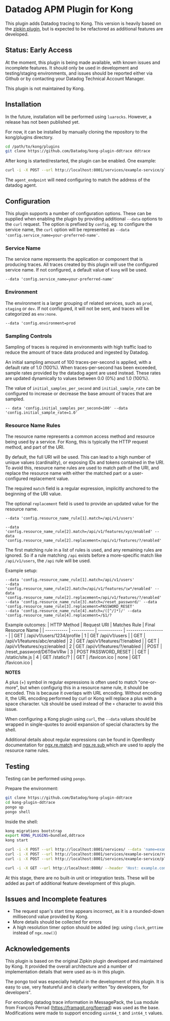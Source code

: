 # Datadog APM Plugin for Kong

This plugin adds Datadog tracing to Kong.
This version is heavily based on the [zipkin plugin](https://github.com/Kong/kong-plugin-zipkin), but is expected to be refactored as additional features are developed.

## Status: Early Access

At the moment, this plugin is being made available, with known issues and incomplete features.
It should only be used in development and testing/staging environments, and issues should be reported either via Github or by contacting your Datadog Technical Account Manager.

This plugin is not maintained by Kong.

## Installation

In the future, installation will be performed using `luarocks`. However, a release has not been published yet.

For now, it can be installed by manually cloning the repository to the kong/plugins directory.

```bash
cd /path/to/kong/plugins
git clone https://github.com/Datadog/kong-plugin-ddtrace ddtrace
```

After kong is started/restarted, the plugin can be enabled. One example:
```bash
curl -i -X POST --url http://localhost:8001/services/example-service/plugins/ --data 'name=ddtrace' --data 'config.agent_endpoint=http://localhost:8126/v0.4/traces'
```

The `agent_endpoint` will need configuring to match the address of the datadog agent.

## Configuration

This plugin supports a number of configuration options. These can be supplied when enabling the plugin by providing additional `--data` options to the `curl` request.
The option is prefixed by `config`, eg: to configure the service name, the `curl` option will be represented as `--data 'config.service_name=your-preferred-name'`.

### Service Name

The service name represents the application or component that is producing traces. All traces created by this plugin will use the configured service name.
If not configured, a default value of `kong` will be used.

`--data 'config.service_name=your-preferred-name'`

### Environment

The environment is a larger grouping of related services, such as `prod`, `staging` or `dev`.
If not configured, it will not be sent, and traces will be categorized as `env:none`.

`--data 'config.environment=prod`

### Sampling Controls

Sampling of traces is required in environments with high traffic load to reduce the amount of trace data produced and ingested by Datadog.

An initial sampling amount of 100 traces-per-second is applied, with a default rate of 1.0 (100%).
When traces-per-second has been exceeded, sample rates provided by the datadog agent are used instead.
These rates are updated dynamically to values between 0.0 (0%) and 1.0 (100%).

The value of `initial_samples_per_second` and `initial_sample_rate` can be configured to increase or decrease the base amount of traces that are sampled.

`-- data 'config.initial_samples_per_second=100' --data 'config.initial_sample_rate=1.0'`

### Resource Name Rules

The resource name represents a common access method and resource being used by a service. For Kong, this is typically the HTTP request method, and part of the URI.

By default, the full URI will be used. This can lead to a high number of unique values (cardinality), or exposing IDs and tokens contained in the URI.
To avoid this, resource name rules are used to match path of the URI, and replace the resource name with either the matched part or a user-configured replacement value.

The required `match` field is a regular expression, implicitly anchored to the beginning of the URI value.

The optional `replacement` field is used to provide an updated value for the resource name.

`--data 'config.resource_name_rule[1].match=/api/v1/users'`

`--data 'config.resource_name_rule[2].match=/api/v1/features/xyz/enabled' --data 'config.resource_name_rule[2].replacement=/api/v1/features/?/enabled'`

The first matching rule in a list of rules is used, and any remaining rules are ignored.
So if a rule matching `/api` exists before a more-specific match like `/api/v1/users`, the `/api` rule will be used.

Example setup:
```
--data 'config.resource_name_rule[1].match=/api/v1/users'
--data 'config.resource_name_rule[2].match=/api/v1/features/\w*/enabled' --data 'config.resource_name_rule[2].replacement=/api/v1/features/?/enabled'
--data 'config.resource_name_rule[3].match=/reset_password/' --data 'config.resource_name_rule[3].replacement=PASSWORD_RESET'
--data 'config.resource_name_rule[4].match=/([^/]*)/' --data 'config.resource_name_rule[4].replacement=/$1/?
```

Example outcomes:
| HTTP Method | Request URI | Matches Rule | Final Resource Name |
| ----------- | ----------- | ------------ | ------------------- |
| GET | /api/v1/users/1234/profile | 1 | GET /api/v1/users |
| GET | /api/v1/features/abc/enabled | 2 | GET /api/v1/features/?/enabled |
| GET | /api/v1/features/xyz/enabled | 2 | GET /api/v1/features/?/enabled |
| POST | /reset_password/D6T6wVRw | 3 | POST PASSWORD_RESET |
| GET | /static/site.js | 4 | GET /static/? |
| GET | /favicon.ico | none | GET /favicon.ico |



**NOTES**

A plus (+) symbol in regular expressions is often used to match "one-or-more", but when configurig this in a resource name rule, it should be encoded. This is because it overlaps with URL encoding. Without encoding it, the URL encoding performed by curl or Kong will replace a plus with a space character. `%2B` should be used instead of the `+` character to avoid this issue.

When configuring a Kong plugin using `curl`, the `--data` values should be wrapped in single-quotes to avoid expansion of special characters by the shell.

Additional details about regular expressions can be found in OpenResty documentation for [ngx.re.match](https://github.com/openresty/lua-nginx-module#ngxrematch) and [ngx.re.sub
](https://github.com/openresty/lua-nginx-module#ngxresub) which are used to apply the resource name rules.

## Testing

Testing can be performed using `pongo`.

Prepare the environment:

```bash
git clone https://github.com/Datadog/kong-plugin-ddtrace
cd kong-plugin-ddtrace
pongo up
pongo shell
```

Inside the shell:
```bash
kong migrations bootstrap
export KONG_PLUGINS=bundled,ddtrace
kong start

curl -i -X POST --url http://localhost:8001/services/ --data 'name=example-service' --data 'url=http://mockbin.org'
curl -i -X POST --url http://localhost:8001/services/example-service/routes --data 'hosts[]=example.com'
curl -i -X POST --url http://localhost:8001/services/example-service/plugins/ --data 'name=ddtrace' --data 'config.agent_endpoint=http://datadog-agent:8126/v0.4/traces'

curl -i -X GET --url http://localhost:8000/ --header 'Host: example.com'
```

At this stage, there are no built-in unit or integration tests. These will be added as part of additional feature development of this plugin.

## Issues and Incomplete features

- The request span's start time appears incorrect, as it is a rounded-down millisecond value provided by Kong.
- More details should be collected for errors
- A high resolution timer option should be added (eg: using `clock_gettime` instead of `ngx.now()`)

## Acknowledgements

This plugin is based on the original Zipkin plugin developed and maintained by Kong. It provided the overall architecture and a number of implementation details that were used as-is in this plugin.

The pongo tool was especially helpful in the development of this plugin. It is easy to use, very featureful and is clearly written "by developers, for developers".

For encoding datadog trace information in MessagePack, the Lua module from François Perrad (https://framagit.org/fperrad) was used as the base. Modifications were made to support encoding `uint64_t` and `int64_t` values.

